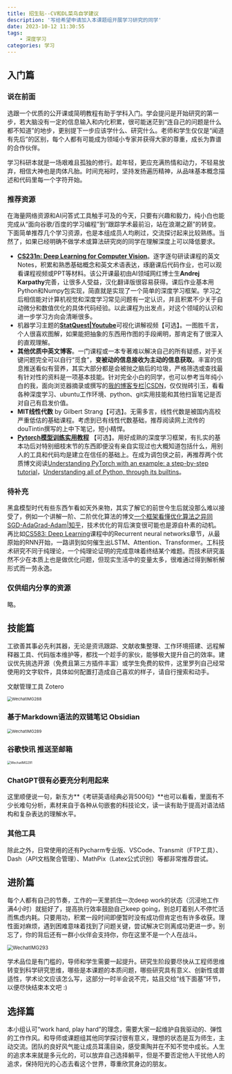 ```yaml
---
title: 招生贴--CV和DL菜鸟自学建议
description: '写给希望申请加入本课题组开展学习研究的同学'
date: 2023-10-12 11:30:55
tags:
	- 深度学习
categories: 学习
---
```


## 入门篇

### 说在前面

选跟一个优质的公开课或简明教程有助于学科入门。学会提问是开始研究的第一步，若大脑没有一定的信息输入和内化积累，很可能迷茫到“连自己的问题是什么都不知道”的地步，更别提下一步应该学什么、研究什么。老师和学生仅仅是“闻道有先后”的区别，每个人都有可能成为领域小专家并获得大家的尊重，成长为靠谱的合作伙伴。

学习科研本就是一场艰难且孤独的修行。趁年轻，更应充满热情和动力，不轻易放弃，相信大神也是肉体凡胎。时间充裕时，坚持发扬遍历精神，从品味基本概念描述和代码里每一个字符开始。

### 推荐资源

在海量网络资源和AI问答式工具触手可及的今天，只要有兴趣和毅力，纯小白也能完成从“面向谷歌/百度的学习编程”到“跟踪学术最前沿，站在浪潮之巅”的转变。下面简单推荐几个学习资源，也是本组成员人均刷过，交流探讨起来比较熟练。当然了，如果已经明确不做学术或算法研究岗的同学在理解深度上可以降低要求。

- [**CS231n: Deep Learning for Computer Vision**](http://cs231n.stanford.edu)。逐字逐句研读课程的英文Notes，积累和熟悉基础概念和英文术语表达，琢磨课后代码作业，也可以观看课程视频或PPT等材料。该公开课最初由AI领域网红博士生**Andrej Karpathy**完善，让很多人受益，汉化翻译版很容易获得。课后作业基本用Python和Numpy包实现，简直就是实现了一个简单的深度学习框架。学习之后相信能对计算机视觉和深度学习常见问题有一定认识，并且积累不少关于自动微分和数值优化的具体代码经验。以此课程为出发点，对这个领域的认识和进一步学习方向会清晰很多。
- 机器学习主题的[**StatQuest|Youtube**](https://www.youtube.com/@statquest/about)可视化讲解视频【可选】。一图胜千言，个人很喜欢图解，如果能把抽象的东西用作图的手段阐明，那肯定有了很深入的直观理解。
- **其他优质中英文博客**。一门课程或一本专著难以解决自己的所有疑惑，对于关键问题完全可以自行“觅食”，**变被动的信息接收为主动的信息获取**。丰富的信息推送看似有营养，其实大部分都是会被抛之脑后的垃圾，严格筛选或查找最有针对性的资料是一项基本技能。针对完全小白的同学，也可以参考当年纯小白的我，面向浏览器摘录或撰写的[我的博客专栏|CSDN](https://blog.csdn.net/xiaojiajia007)，仅仅抛砖引玉，看看各种深度学习、ubuntu工作环境、python、git实用技能和其他扫盲笔记是否对自己有启发价值。
- **MIT线性代数** by Gilbert Strang【可选】。无需多言，线性代数是被国内高校严重低估的基础课程。考虑到已有线性代数基础，推荐阅读网上流传的douTintin撰写的上中下笔记，短小精悍。
- [**Pytorch模型训练实用教程**](https://github.com/TingsongYu/PyTorch_Tutoria) 【可选】。用好成熟的深度学习框架，有扎实的基本功后对特别细枝末节的东西即便没有亲自实现过也大概知道包括什么，用别人的工具和代码均是建立在信任的基础上。在成为调包侠之前，再推荐两个优质博文阅读[Understanding PyTorch with an example: a step-by-step tutorial](https://towardsdatascience.com/understanding-pytorch-with-an-example-a-step-by-step-tutorial-81fc5f8c4e8e)，[Understanding all of Python, through its builtins](https://tushar.lol/post/builtins/)。

### 待补充

黑盒模型时代有些东西乍看如天外来物，其实了解它的前世今生后就没那么难以接受了，例如一个讲解一阶、二阶优化算法的博文[一个框架看懂优化算法之异同 SGD-AdaGrad-Adam|知乎](https://zhuanlan.zhihu.com/p/32230623)，技术优化的背后演变很可能也是源自朴素的动机。再比如[CS583: Deep Learning](https://github.com/wangshusen/DeepLearning#cs583-deep-learning)课程中的Recurrent neural networks章节，从最原始的RNN开始，一路讲到如何催生出LSTM、Attention、Transformer。工科技术研究不同于纯理论，一个纯理论证明的完成意味着终结某个难题。而技术研究虽然不少在本质上也是做优化问题，但现实生活中的变量太多，很难通过得到解析解形式而一劳永逸。

### 仅供组内分享的资源

略。



## 技能篇

工欲善其事必先利其器，无论是资讯跟踪、文献收集整理、工作环境搭建、远程解释器工具、代码版本维护等，都找一个趁手的家伙，能够极大提升自己的效率。建议优先挑选开源（免费且第三方插件丰富）或学生免费的软件，这里罗列自己经常使用的文字软件，具体如何配置打造成自己喜欢的样子，请自行搜索和动手。

文献管理工具 Zotero

<img src="https://cdn.jsdelivr.net/gh/hellojialee/PictureBed@master/img2bolg/202310121646102.png" alt="WechatIMG288" style="zoom:67%;" />

### 基于Markdown语法的双链笔记 Obsidian

<img src="https://cdn.jsdelivr.net/gh/hellojialee/PictureBed@master/img2bolg/202310121649295.png" alt="WechatIMG289" style="zoom:67%;" />

### 谷歌快讯 推送至邮箱

<img src="https://cdn.jsdelivr.net/gh/hellojialee/PictureBed@master/img2bolg/202310121653140.png" alt="WechatIMG291" style="zoom: 50%;" />

### ChatGPT很有必要充分利用起来

这里顺便说一句，新东方**《考研英语经典必背500句》**也可以看看，里面有不少长难句分析，素材来自于各种从句嵌套的科技论文，读一读有助于提高对语法结构和复杂表达的理解水平。

### 其他工具

除此之外，日常使用的还有Pycharm专业版、VSCode、Transmit（FTP工具）、Dash（API文档聚合管理）、MathPix（Latex公式识别）等都非常推荐尝试。

## 进阶篇

每个人都有自己的节奏，工作的一天里抓住一次deep work的状态（沉浸地工作满4小时）就挺好了，提高执行效率鼓励自己keep going，别总盯着别人不停忙活而焦虑内耗。只要用功，积累一段时间即便暂时没有成功但肯定也有许多收获。理性面对麻烦，遇到困难意味着找到了问题关键，尝试解决它则离成功更进一步。别忘了，你的背后还有一群小伙伴会支持你，你在这里不是一个人在战斗。

<img src="https://cdn.jsdelivr.net/gh/hellojialee/PictureBed@master/img2bolg/202310121710818.png" alt="WechatIMG293" style="zoom:80%;" />

学术品位是有门槛的，导师和学生需要一起提升。研究生阶段要尽快从工程师思维转变到科学研究思维，哪些是本课题的本质问题，哪些研究具有意义、创新性或普适性，学术论文应该怎么写，这部分一时半会说不完，姑且交给“线下面基”环节，以便尽快结束本文吧 :)



## 选择篇

本小组认可“work hard, play hard”的理念，需要大家一起维护自我驱动的、弹性的工作作风。和导师或课题组其他同学探讨很有意义，理想的状态是互为师生，主动交流。团队的良好风气能让成员耳濡目染，感受熏陶并在不知不觉中成长。人生的追求本来就是多元化的，可以放弃自己选择躺平，但是不要否定他人干扰他人的追求，保持阳光的心态去看这个世界，尊重欣赏身边的朋友。
